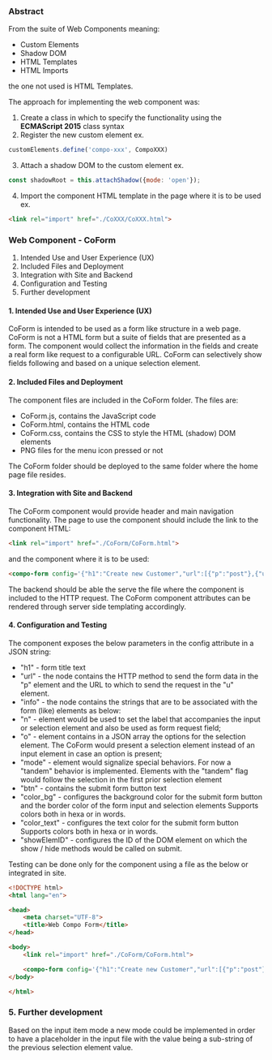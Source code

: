 ### Abstract
From the suite of Web Components meaning: 
- Custom Elements
- Shadow DOM
- HTML Templates
- HTML Imports

the one not used is HTML Templates.

The approach for implementing the web component was:
1. Create a class in which to specify the functionality using the **ECMAScript 2015** class syntax
2. Register the new custom element ex. 
```js
customElements.define('compo-xxx', CompoXXX)
```
3. Attach a shadow DOM to the custom element ex. 
```js
const shadowRoot = this.attachShadow({mode: 'open'});
```
4. Import the component HTML template in the page where it is to be used ex. 
```html
<link rel="import" href="./CoXXX/CoXXX.html">
```
### Web Component - CoForm
1. Intended Use and User Experience (UX)
2. Included Files and Deployment
3. Integration with Site and Backend
4. Configuration and Testing 
5. Further development

#### 1. Intended Use and User Experience (UX) 
CoForm is intended to be used as a form like structure in a web page.
CoForm is not a HTML form but a suite of fields that are presented as a form. The component would collect the information in the fields and create a real form like request to a configurable URL.
CoForm can selectively show fields following and based on a unique selection element.

#### 2. Included Files and Deployment
The component files are included in the CoForm folder. The files are:
- CoForm.js, contains the JavaScript code
- CoForm.html, contains the HTML code
- CoForm.css, contains the CSS to style the HTML (shadow) DOM elements
- PNG files for the menu icon pressed or not

The CoForm folder should be deployed to the same folder where the home page file resides.

#### 3. Integration with Site and Backend
The CoForm component would provide header and main navigation functionality. 
The page to use the component should include the link to the component HTML:
```html
<link rel="import" href="./CoForm/CoForm.html">
```
and the component where it is to be used: 
```html
<compo-form config='{"h1":"Create new Customer","url":[{"p":"post"},{"u":"https://putsreq.com/lJALaobXfJ10fsWqEK97"}],"info":[{"n":"name1","o":[]}, {"n":"name2","o":[]}, {"n":"name3","o":["option1", "option2", "option3"]}, {"n":"name4","o":[], "mode":"tandem"}, {"n":"name5","o":[], "mode":"tandem"}, {"n":"name6","o":[]}], "btn":"submit", "color_bg":"red", "color_text":"yellow"}'></compo-form>
```

The backend should be able the serve the file where the component is included to the HTTP request.
The CoForm component attributes can be rendered through server side templating accordingly.

#### 4. Configuration and Testing 
The component exposes the below parameters in the config attribute in a JSON string:
- "h1"   - form title text
- "url"  - the node contains the HTTP method to send the form data in the "p" element and the URL to which to send the request in the "u" element.
- "info" - the node contains the strings that are to be associated with the form (like) elements as below:
- "n"    - element would be used to set the label that accompanies the input or selection element and also be used as form request field;
- "o"    - element contains in a JSON array the options for the selection element. The CoForm would present a selection element instead of an input element in case an option is present;
- "mode" - element would signalize special behaviors. For now a "tandem" behavior is implemented. Elements with the "tandem" flag would follow the selection in the first prior selection element
- "btn"  - contains the submit form button text
- "color_bg" - configures the background color for the submit form button and the border color of the form input and selection elements
Supports colors both in hexa or in words.
- "color_text" - configures the text color for the submit form button 
Supports colors both in hexa or in words.
- "showElemID" - configures the ID of the DOM element on which the show / hide methods would be called on submit.

Testing can be done only for the component using a file as the below or integrated in site.
```html
<!DOCTYPE html>
<html lang="en">

<head>
    <meta charset="UTF-8">
    <title>Web Compo Form</title>
</head>

<body>
    <link rel="import" href="./CoForm/CoForm.html">

    <compo-form config='{"h1":"Create new Customer","url":[{"p":"post"},{"u":"https://putsreq.com/lJALaobXfJ10fsWqEK97"}],"info":[{"n":"name1","o":[]}, {"n":"name2","o":[]}, {"n":"name3","o":["option1", "option2", "option3"]}, {"n":"name4","o":[], "mode":"tandem"}, {"n":"name5","o":[], "mode":"tandem"}, {"n":"name6","o":[]}], "btn":"submit", "color_bg":"red", "color_text":"yellow", "showElemID":"ABC"}'></compo-form>
</body>

</html>
```

### 5. Further development
Based on the input item mode a new mode could be implemented in order to have a placeholder in the input file with the value being a sub-string of the previous selection element value.


